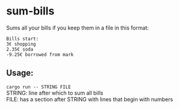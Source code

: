# sum-bills

Sums all your bills if you keep them in a file in this format:

```
Bills start:
3€ shopping
2.35€ soda
-9.25€ borrowed from mark
```

## Usage:

`cargo run -- STRING FILE`\
STRING: line after which to sum all bills\
FILE: has a section after STRING with lines that begin with numbers
